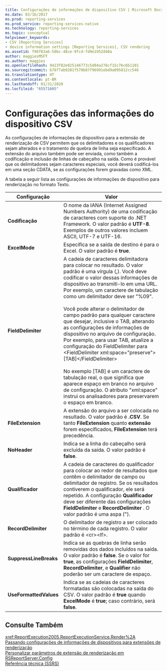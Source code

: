 ```yaml
---
title: Configurações de informações de dispositivo CSV | Microsoft Docs
ms.date: 03/16/2017
ms.prod: reporting-services
ms.prod_service: reporting-services-native
ms.technology: reporting-services
ms.topic: conceptual
helpviewer_keywords:
- CSV [Reporting Services]
- device information settings [Reporting Services], CSV rendering
ms.assetid: f96f83a6-50bc-48ce-9fcd-fd9e1952d40a
author: maggiesMSFT
ms.author: maggies
ms.openlocfilehash: 9423f82e025146773c5d04a276cf15c76c6b1101
ms.sourcegitcommit: b78f7ab9281f570b87f96991ebd9a095812cc546
ms.translationtype: HT
ms.contentlocale: pt-BR
ms.lasthandoff: 01/31/2020
ms.locfileid: "65571605"
---
```

# <a name="csv-device-information-settings"></a>Configurações das informações do dispositivo CSV
  As configurações de informações de dispositivo para a extensão de renderização de CSV permitem que os delimitadores e os qualificadores sejam alterados e o tratamento de quebra de linha seja especificado. A extensão do arquivo também pode ser enviada, como também a codificação e inclusão de linhas de cabeçalho na saída. Como é provável que os delimitadores sejam caracteres especiais, você deverá codificá-los em uma seção CDATA, se as configurações forem gravadas como XML.  
  
 A tabela a seguir lista as configurações de informações de dispositivo para renderização no formato Texto.  
  
|Configuração|Valor|  
|-------------|-----------|  
|**Codificação**|O nome da IANA (Internet Assigned Numbers Authority) de uma codificação de caracteres com suporte do .NET Framework. O valor padrão é **UTF-8**. Exemplos de outros valores incluem ASCII, UTF-7 e UTF-16.|  
|**ExcelMode**|Especifica se a saída de destino é para o Excel. O valor padrão é **true**.|  
|**FieldDelimiter**|A cadeia de caracteres delimitadora para colocar no resultado. O valor padrão é uma vírgula (,). Você deve codificar o valor dessas informações de dispositivo ao transmiti-lo em uma URL. Por exemplo, um caractere de tabulação como um delimitador deve ser "%09".<br /><br /> Você pode alterar o delimitador de campo padrão para qualquer caractere que desejar, inclusive o TAB, alterando as configurações de informações de dispositivo no arquivo de configuração. Por exemplo, para usar TAB, atualize a configuração do FieldDelimiter para \<FieldDelimiter xml:space="preserve">[TAB]\</FieldDelimiter><br /><br /> No exemplo [TAB] é um caractere de tabulação real, o que significa que aparece espaço em branco no arquivo de configuração. O atributo "xml:space" instrui os analisadores para preservarem o espaço em branco.|  
|**FileExtension**|A extensão do arquivo a ser colocada no resultado. O valor padrão é **.CSV**. Se tanto **FileExtension** quanto **extensão** forem especificados, **FileExtension** terá precedência.|  
|**NoHeader**|Indica se a linha do cabeçalho será excluída da saída. O valor padrão é **false**.|  
|**Qualificador**|A cadeia de caracteres do qualificador para colocar ao redor de resultados que contêm o delimitador de campo ou delimitador de registro. Se os resultados contiverem o qualificador, ele será repetido. A configuração **Qualificador** deve ser diferente das configurações **FieldDelimiter** e **RecordDelimiter** . O valor padrão é uma aspa (").|  
|**RecordDelimiter**|O delimitador de registro a ser colocado no término de cada registro. O valor padrão é \<cr>\<lf>.|  
|**SuppressLineBreaks**|Indica se as quebras de linha serão removidas dos dados incluídos na saída. O valor padrão é **false**. Se o valor for **true**, as configurações **FieldDelimiter**, **RecordDelimiter**, e **Qualifier** não poderão ser um caractere de espaço.|  
|**UseFormattedValues**|Indica se as cadeias de caracteres formatadas são colocadas na saída do CSV. O valor padrão é **true** quando **ExcelMode** é **true**; caso contrário, será **false**.|  
  
## <a name="see-also"></a>Consulte Também  
 <xref:ReportExecution2005.ReportExecutionService.Render%2A>   
 [Passando configurações de informações de dispositivos para extensões de renderização](../reporting-services/report-server-web-service/net-framework/passing-device-information-settings-to-rendering-extensions.md)   
 [Personalizar parâmetros de extensão de renderização em RSReportServer.Config](../reporting-services/customize-rendering-extension-parameters-in-rsreportserver-config.md)   
 [Referência técnica &#40;SSRS&#41;](../reporting-services/technical-reference-ssrs.md)  
  
  
